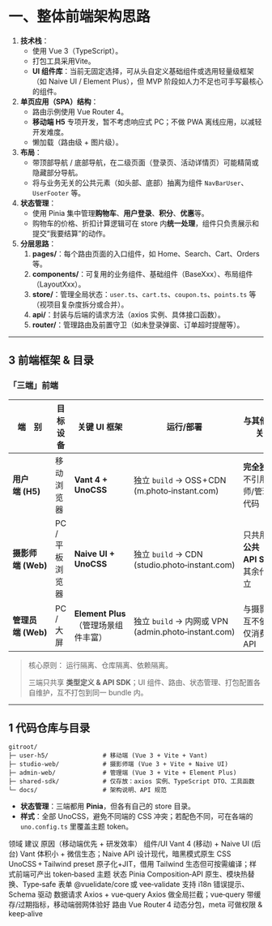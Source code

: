 # 一、整体前端架构思路

1. **技术栈**：
    - 使用 Vue 3（TypeScript）。
    - 打包工具采用Vite。
    - **UI 组件库**：当前无固定选择，可从头自定义基础组件或选用轻量级框架（如 Naive UI / Element Plus），但 MVP 阶段如人力不足也可手写最核心的组件。
2. **单页应用（SPA）结构**：
    - 路由示例使用 Vue Router 4。
    - **移动端 H5** 专项开发，暂不考虑响应式 PC；不做 PWA 离线应用，以减轻开发难度。
    - 懒加载（路由级 + 图片级）。
3. **布局**：
    - 带顶部导航 / 底部导航，在二级页面（登录页、活动详情页）可能精简或隐藏部分导航。
    - 将与业务无关的公共元素（如头部、底部）抽离为组件 `NavBarUser`、`UserFooter` 等。
4. **状态管理**：
    - 使用 Pinia 集中管理**购物车**、**用户登录**、**积分**、**优惠**等。
    - 购物车的价格、折扣计算逻辑可在 store 内**统一处理**，组件只负责展示和提交“我要结算”的动作。
5. **分层思路**：
    1. **pages/**：每个路由页面的入口组件，如 Home、Search、Cart、Orders 等。
    2. **components/**：可复用的业务组件、基础组件（BaseXxx）、布局组件（LayoutXxx）。
    3. **store/**：管理全局状态：`user.ts`、`cart.ts`、`coupon.ts`、`points.ts` 等（视项目复杂度拆分或合并）。
    4. **api/**：封装与后端的请求方法（axios 实例、具体接口函数）。
    5. **router/**：管理路由及前置守卫（如未登录弹窗、订单超时提醒等）。



---
## 3 前端框架 & 目录

### 「三端」前端

| 端 别 | 目标设备 | 关键 UI 框架 | 运行/部署 | 与其他端的关系 |
| --- | --- | --- | --- | --- |
| **用户端 (H5)** | 移动浏览器 | **Vant 4 + UnoCSS** | 独立 `build` → OSS + CDN (m.photo‑instant.com) | **完全独立**，不引用摄影师/管理员代码 |
| **摄影师端 (Web)** | PC / 平板浏览器 | **Naive UI + UnoCSS** | 独立 `build` → CDN (studio.photo‑instant.com) | 只共用一份 **公共 API SDK**，其余代码独立 |
| **管理员端 (Web)** | PC / 大屏 | **Element Plus**（管理场景组件丰富） | 独立 `build` → 内网或 VPN (admin.photo‑instant.com) | 与摄影师端互不依赖；仅消费后端 API |

> 核心原则： 运行隔离、仓库隔离、依赖隔离。
> 
> 
> 三端只共享 **类型定义 & API SDK**；UI 组件、路由、状态管理、打包配置各自维护，互不打包到同一 bundle 内。
> 

---

## 1 代码仓库与目录

```
gitroot/
├─ user-h5/               # 移动端 (Vue 3 + Vite + Vant)
├─ studio-web/            # 摄影师端 (Vue 3 + Vite + Naive UI)
├─ admin-web/             # 管理端 (Vue 3 + Vite + Element Plus)
├─ shared-sdk/            # 仅存放：axios 实例、TypeScript DTO、工具函数
└─ docs/                  # 架构说明、API 规范

```

- **状态管理**：三端都用 **Pinia**，但各有自己的 store 目录。
- **样式**：全部 UnoCSS，避免不同端的 CSS 冲突；若配色不同，可在各端的 `uno.config.ts` 里覆盖主题 token。


领域	建议	原因（移动端优先 + 研发效率）
组件/UI	Vant 4 (移动) + Naive UI (后台)	Vant 体积小 + 微信生态；Naive API 设计现代，暗黑模式原生
CSS	UnoCSS + Tailwind preset	原子化+JIT，借用 Tailwind 生态但可按需编译；样式前端可产出 token‑based 主题
状态	Pinia	Composition‑API 原生、模块热替换、Type‑safe
表单	@vuelidate/core 或 vee‑validate	支持 i18n 错误提示、Schema 驱动
数据请求	Axios + vue‑query	Axios 做全局拦截；vue‑query 带缓存/过期指标，移动端弱网体验好
路由	Vue Router 4	动态分包，meta 可做权限 & keep‑alive